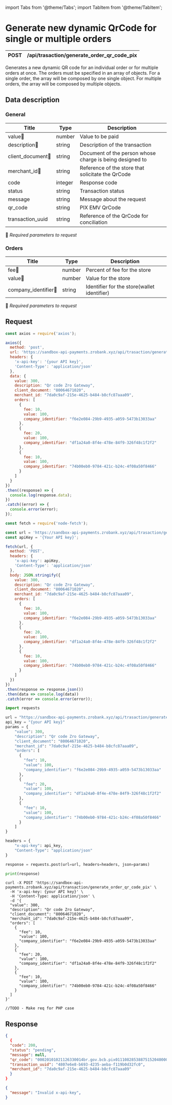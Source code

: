 import Tabs from '@theme/Tabs';
import TabItem from '@theme/TabItem';

# Generate new dynamic QrCode for single or multiple orders

| POST      | /api/trasaction/generate_order_qr_code_pix |
| --------- | ----------- |

Generates a new dynamic QR code for an individual order or for multiple orders at once. The orders must be specified in an array of objects. For a single order, the array will be composed by one single object. For multiple orders, the array will be composed by multiple objects.

## Data description

### General

| Title            | Type        | Description |
| ---------------- | ----------- | ----------- |
| value🔸          | number      | Value to be paid |
| description🔸    | string      | Description of the transaction |
| client_document🔸| string      | Document of the person whose charge is being designed to |
| merchant_id🔸    | string      | Reference of the store that solicitate the QrCode |
| code             | integer     | Response code|
| status           | string      | Transaction status |
| message          | string      | Message about the request |
| qr_code          | string      | PIX EMV QrCode |
| transaction_uuid | string      | Reference of the QrCode for conciliation |
🔸 *Required parameters to request*


### Orders

| Title                | Type        | Description |
| -------------------- | ----------- | ----------- |
| fee🔸                | number      | Percent of fee for the store |
| value🔸              | number      | Value for the store|
| company_identifier🔸 | string      | Identifier for the store(wallet identifier) |

🔸 *Required parameters to request*



## Request

<Tabs>
<TabItem value="js" label="Javascript">
<Tabs>
<TabItem value="js_axios" label="Axios">

```js
const axios = require('axios');

axios({
  method: 'post',
  url: 'https://sandbox-api-payments.zrobank.xyz/api/trasaction/generate_order_qr_code_pix',
  headers: {
    'x-api-key': '{your API key}',
    'Content-Type': 'application/json'
  },
  data: {
    value: 300,
    description: "Qr code Zro Gateway",
    client_document: "80064671020",
    merchant_id: "7da0c9af-215e-4625-b484-b8cfc87aaa09",
    orders: [
      {
        fee: 10,
        value: 100,
        company_identifier: "f6e2e084-29b9-4935-a059-5473b13033aa"
      },
      {
        fee: 20,
        value: 100,
        company_identifier: "df1a24a0-8f4e-478e-84f9-326f48c1f2f2"
      },
      {
        fee: 10,
        value: 100,
        company_identifier: "74b00eb0-9784-421c-b24c-4f08a50f8466"
      }
    ]
  }
})
.then((response) => {
  console.log(response.data);
})
.catch((error) => {
  console.error(error);
});
```
</TabItem>

<TabItem value="js_fetch" label="Fetch">

```js
const fetch = require('node-fetch');

const url = 'https://sandbox-api-payments.zrobank.xyz/api/trasaction/generate_order_qr_code_pix';
const apiKey = '{Your API key}';

fetch(url, {
  method: 'POST',
  headers: {
    'x-api-key': apiKey,
    'Content-Type': 'application/json'
  },
  body: JSON.stringify({
    value: 300,
    description: "Qr code Zro Gateway",
    client_document: "80064671020",
    merchant_id: "7da0c9af-215e-4625-b484-b8cfc87aaa09",
    orders: [
      {
        fee: 10,
        value: 100,
        company_identifier: "f6e2e084-29b9-4935-a059-5473b13033aa"
      },
      {
        fee: 20,
        value: 100,
        company_identifier: "df1a24a0-8f4e-478e-84f9-326f48c1f2f2"
      },
      {
        fee: 10,
        value: 100,
        company_identifier: "74b00eb0-9784-421c-b24c-4f08a50f8466"
      }
    ]
  })
})
.then(response => response.json())
.then(data => console.log(data))
.catch(error => console.error(error));
```
</TabItem>
</Tabs>
</TabItem>
<TabItem value="py" label="Python">
<Tabs>
<TabItem value="py_request" label="Requests">

```python
import requests

url = "https://sandbox-api-payments.zrobank.xyz/api/trasaction/generate_order_qr_code_pix"
api_key = "{your API key}"
params = {
    "value": 300,
    "description": "Qr code Zro Gateway",
    "client_document": "80064671020",
    "merchant_id": "7da0c9af-215e-4625-b484-b8cfc87aaa09",
    "orders": [
      {
        "fee": 10,
        "value": 100,
        "company_identifier": "f6e2e084-29b9-4935-a059-5473b13033aa"
      },
      {
        "fee": 20,
        "value": 100,
        "company_identifier": "df1a24a0-8f4e-478e-84f9-326f48c1f2f2"
      },
      {
        "fee": 10,
        "value": 100,
        "company_identifier": "74b00eb0-9784-421c-b24c-4f08a50f8466"
      }
    ]
}

headers = {
    "x-api-key": api_key,
    "Content-Type": "application/json"
}

response = requests.post(url=url, headers=headers, json=params)

print(response)
```
</TabItem>
</Tabs>
</TabItem>
<TabItem value="shell" label="Shell">

<Tabs>
<TabItem value="curl" label="CURL">

```shell
curl -X POST 'https://sandbox-api-payments.zrobank.xyz/api/transaction/generate_order_qr_code_pix' \
  -H 'x-api-key: {your API key}' \
  -H 'Content-Type: application/json' \
  -d '{
  "value": 300,
  "description": "Qr code Zro Gateway",
  "client_document": "80064671020",
  "merchant_id": "7da0c9af-215e-4625-b484-b8cfc87aaa09",
  "orders": [
    {
      "fee": 10,
      "value": 100,
      "company_identifier": "f6e2e084-29b9-4935-a059-5473b13033aa"
    },
    {
      "fee": 20,
      "value": 100,
      "company_identifier": "df1a24a0-8f4e-478e-84f9-326f48c1f2f2"
    },
    {
      "fee": 10,
      "value": 100,
      "company_identifier": "74b00eb0-9784-421c-b24c-4f08a50f8466"
    }
  ]
}'
```
</TabItem>
</Tabs>
</TabItem>
<TabItem value="php" label="PHP">
<Tabs>
<TabItem value="php_curl" label="CURL">

```shell
//TODO - Make req for PHP case
```
</TabItem>
</Tabs>

</TabItem>
</Tabs>

## Response

<Tabs>
<TabItem value="201" label="201">

```json  title=/api/trasaction/generate_order_qr_code_pix
{
  {
  "code": 200,
  "status": "pending",
  "message": null,
  "qr_code": "00020101021126330014br.gov.bcb.pix0111082853887515204000053039865406100.005802BR5912API DE TESTE6009SAO PAULO620605022163045927",
  "transaction_uuid": "4807e6e8-b693-4235-aeba-f119b0d32fc0",
  "merchant_id": "7da0c9af-215e-4625-b484-b8cfc87aaa09"
  }
}
```
</TabItem>
<TabItem value="401" label="401">

```json  title=/api/trasaction/generate_order_qr_code_pix
{
  "message": "Invalid x-api-key",
}
```
</TabItem>
</Tabs>